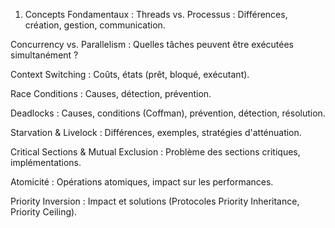 1. Concepts Fondamentaux :
Threads vs. Processus : Différences, création, gestion, communication.

Concurrency vs. Parallelism : Quelles tâches peuvent être exécutées simultanément ?

Context Switching : Coûts, états (prêt, bloqué, exécutant).

Race Conditions : Causes, détection, prévention.

Deadlocks : Causes, conditions (Coffman), prévention, détection, résolution.

Starvation & Livelock : Différences, exemples, stratégies d'atténuation.

Critical Sections & Mutual Exclusion : Problème des sections critiques, implémentations.

Atomicité : Opérations atomiques, impact sur les performances.

Priority Inversion : Impact et solutions (Protocoles Priority Inheritance, Priority Ceiling).
